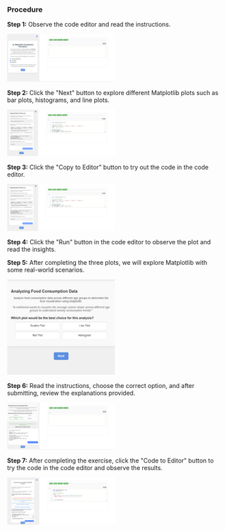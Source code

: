 ### Procedure
<p><strong>Step 1:</strong> Observe the code editor and read the instructions.</p>
<img src="./images/mat1.png" width="50%">

<p><strong>Step 2:</strong> Click the "Next" button to explore different Matplotlib plots such as bar plots, histograms, and line plots.</p>
<img src="./images/mat2.png" width="50%">

<p><strong>Step 3:</strong> Click the "Copy to Editor" button to try out the code in the code editor.</p>
<img src="./images/mat2.png" width="50%">

<p><strong>Step 4:</strong> Click the "Run" button in the code editor to observe the plot and read the insights.</p>

<p><strong>Step 5:</strong> After completing the three plots, we will explore Matplotlib with some real-world scenarios.</p>
<img src="./images/mat3.png" width="50%">

<p><strong>Step 6:</strong> Read the instructions, choose the correct option, and after submitting, review the explanations provided.</p>
<img src="./images/mat4.png" width="50%">

<p><strong>Step 7:</strong> After completing the exercise, click the "Code to Editor" button to try the code in the code editor and observe the results.</p>
<img src="./images/mat6.png" width="50%">
